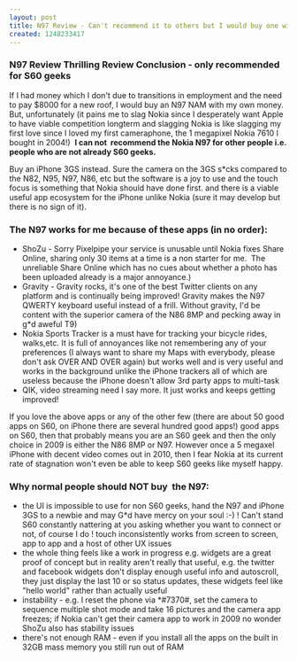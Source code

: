 ```yaml
---
layout: post
title: N97 Review - Can't recommend it to others but I would buy one with my own money
created: 1248233417
---
```

<h3>N97 Review Thrilling Review Conclusion - only recommended for S60 geeks</h3><p>If I had money which I don't due to transitions in employment and the need to pay $8000 for a new roof, I would buy an N97 NAM with my own money. But, unfortunately (it pains me to slag Nokia since I desperately want Apple to have viable competition longterm and slagging Nokia is like slagging my first love since I loved my first cameraphone, the 1 megapixel Nokia 7610 I bought in 2004!)&nbsp; <strong>I can not&nbsp; recommend the Nokia N97 for other people i.e. people who are not already S60 geeks.</strong></p><p>Buy an iPhone 3GS instead. Sure the camera on the 3GS s*cks compared to the N82, N95, N97, N86, etc but the software is a joy to use and the touch focus is something that Nokia should have done first. and there is a viable useful app ecosystem for the iPhone unlike Nokia (sure it may develop but there is no sign of it).</p><h3>The N97 works for me because of these apps (in no order):</h3><ul><li>ShoZu - Sorry Pixelpipe your service is unusable until Nokia fixes Share Online, sharing only 30 items at a time is a non starter for me.&nbsp; The unreliable Share Online which has no cues about whether a photo has been uploaded already is a major annoyance.)</li><li>Gravity - Gravity rocks, it's one of the best Twitter clients on any platform and is continually being improved! Gravity makes the N97 QWERTY keyboard useful instead of a frill. Without gravity, I'd be content with the superior camera of the N86 8MP and pecking away in g*d aweful T9)</li><li>Nokia Sports Tracker is a must have for tracking your bicycle rides, walks,etc. It is full of annoyances like not remembering any of your preferences (I always want to share my Maps with everybody, please don't ask OVER AND OVER again) but works well and is very useful and works in the background unlike the iPhone trackers all of which are useless because the iPhone doesn't allow 3rd party apps to multi-task</li><li>QIK, video streaming need I say more. It just works and keeps getting improved!</li></ul><p>If you love the above apps or any of the other few (there are about 50 good apps on S60, on iPhone there are several hundred good apps!) good apps on S60, then that probably means you are an S60 geek and then the only choice in 2009 is either the N86 8MP or N97. However once a 5 megaxel iPhone with decent video comes out in 2010, then I fear Nokia at its current rate of stagnation won't even be able to keep S60 geeks like myself happy.</p><h3>Why normal people should NOT buy&nbsp; the N97:</h3><ul><li>the UI is impossible to use for non S60 geeks, hand the N97 and iPhone 3GS to a newbie and may G*d have mercy on your soul :-) ! Can't stand S60 constantly nattering at you asking whether you want to connect or not, of course I do ! touch inconsistently works from screen to screen, app to app and a host of other UX issues</li><li>the whole thing feels like a work in progress e.g. widgets are a great proof of concept but in reality aren't really that useful, e.g. the twitter and facebook widgets don't display enough useful info and autoscroll, they just display the last 10 or so status updates, these widgets feel like "hello world" rather than actually useful </li><li>instability - e.g. I reset the phone via *#7370#, set the camera to sequence multiple shot mode and take 16 pictures and the camera app freezes; if Nokia can't get their camera app to work in 2009 no wonder ShoZu also has stability issues</li><li>there's not enough RAM - even if you install all the apps on the built in 32GB mass memory you still run out of RAM</li></ul><p>&nbsp;</p>
